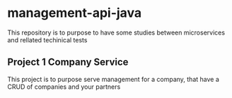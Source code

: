 # management-api-java
This repository is to purpose to have some studies between microservices and rellated techinical tests

## Project 1 Company Service
This project is to purpose serve management for a company, that have a CRUD of companies and your partners